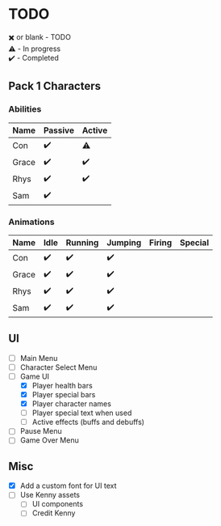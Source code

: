 # TODO

✖️ or blank - TODO  
⚠️ - In progress  
✔️ - Completed  

## Pack 1 Characters

### Abilities

| Name  | Passive | Active | 
| ----- | ------- | ------ | 
| Con   | ✔️      | ⚠️    |
| Grace | ✔️      | ✔️    | 
| Rhys  | ✔️      | ✔️    | 
| Sam   | ✔️      |       | 

### Animations

| Name  | Idle | Running | Jumping | Firing | Special |
| ----- | ---- | ------- |-------- | ------ | ------- |
| Con   | ✔️   | ✔️     | ✔️      |        |         |
| Grace | ✔️   | ✔️     | ✔️      |        |         |
| Rhys  | ✔️   | ✔️     | ✔️      |        |         |
| Sam   | ✔️   | ✔️     | ✔️      |        |         |

## UI

- [ ] Main Menu
- [ ] Character Select Menu
- [ ] Game UI
  - [x] Player health bars
  - [x] Player special bars
  - [x] Player character names
  - [ ] Player special text when used
  - [ ] Active effects (buffs and debuffs)
- [ ] Pause Menu
- [ ] Game Over Menu

## Misc
- [x] Add a custom font for UI text
- [ ] Use Kenny assets
  - [ ] UI components
  - [ ] Credit Kenny
